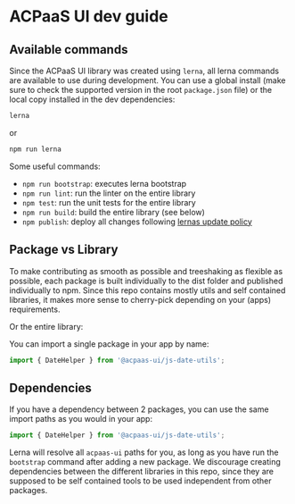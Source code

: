 # ACPaaS UI dev guide

## Available commands

Since the ACPaaS UI library was created using `lerna`, all lerna commands are available to use during development. You can use a global install (make sure to check the supported version in the root `package.json` file) or the local copy installed in the dev dependencies:

```bash
lerna
```
or
```bash
npm run lerna
```

Some useful commands:

* `npm run bootstrap`: executes lerna bootstrap
* `npm run lint`: run the linter on the entire library
* `npm test`: run the unit tests for the entire library
* `npm run build`: build the entire library (see below)
* `npm publish`: deploy all changes following [lernas update policy](https://github.com/lerna/lerna#publish)

## Package vs Library

To make contributing as smooth as possible and treeshaking as flexible as possible, each package is built individually to the dist folder and published individually to npm. Since this repo contains mostly utils and self contained libraries, it makes more sense to cherry-pick depending on your (apps) requirements.

Or the entire library:

You can import a single package in your app by name:

```javascript
import { DateHelper } from '@acpaas-ui/js-date-utils';
```

## Dependencies

If you have a dependency between 2 packages, you can use the same import paths as you would in your app:

```typescript
import { DateHelper } from '@acpaas-ui/js-date-utils';
```

Lerna will resolve all `acpaas-ui` paths for you, as long as you have run the `bootstrap` command after adding a new package.
We discourage creating dependencies between the different libraries in this repo, since they are supposed to be self contained tools to be used independent from other packages.